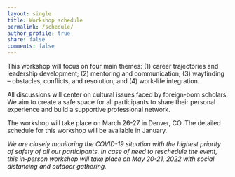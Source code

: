```yaml
---
layout: single
title: Workshop schedule
permalink: /schedule/
author_profile: true
share: false
comments: false
---
```



This workshop will focus on four main themes: 
(1) career trajectories and leadership development; 
(2) mentoring and communication; 
(3) wayfinding – obstacles, conflicts, and resolution; and 
(4) work-life integration. 

All discussions will center on cultural issues faced by foreign-born scholars. We aim to create a safe space for all participants to share their personal experience and build a supportive professional network. 

The workshop will take place on March 26-27 in Denver, CO. The detailed schedule for this workshop will be available in January. 

_We are closely monitoring the COVID-19 situation with the highest priority of safety of all our participants. In case of need to 
reschedule the event, this in-person workshop will take place on May 20-21, 2022 with social distancing and outdoor gathering._

